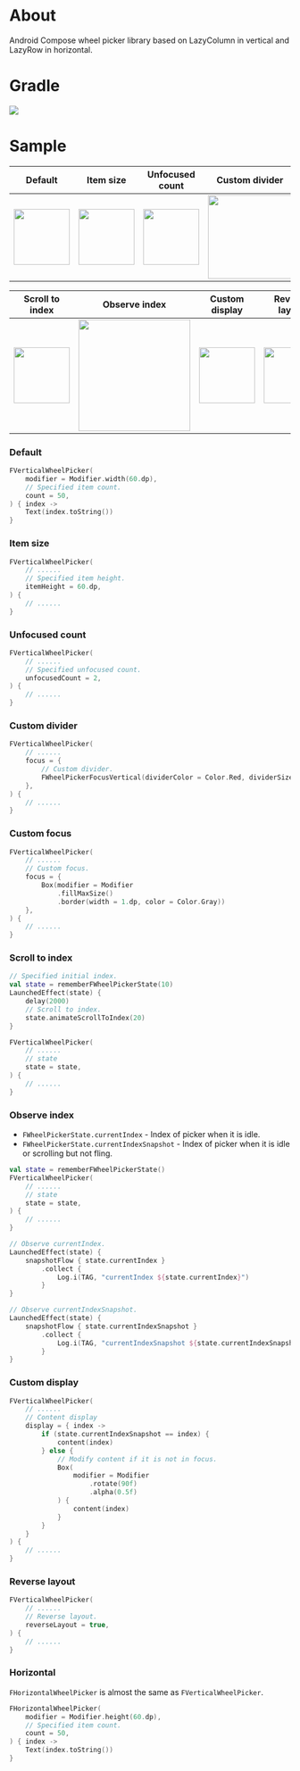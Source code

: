 # About

Android Compose wheel picker library based on LazyColumn in vertical and LazyRow in horizontal.

# Gradle

[![](https://jitpack.io/v/zj565061763/compose-wheel-picker.svg)](https://jitpack.io/#zj565061763/compose-wheel-picker)

# Sample

| Default | Item size | Unfocused count | Custom divider | Custom focus |
| :----: | :----: | :----: | :----: | :----: |
| <img src="https://thumbsnap.com/i/9MTLo4FX.gif?0714" width="100px"/> | <img src="https://thumbsnap.com/i/18SBUBHg.gif?0714" width="100px"/> | <img src="https://thumbsnap.com/i/qH5Z6wL8.gif?0714" width="100px"/> | <img src="https://thumbsnap.com/i/EyjJoDB9.gif?0714" width="150px"/> | <img src="https://thumbsnap.com/i/DhyaDVkH.gif?0714" width="150px"/> |

| Scroll to index | Observe index | Custom display | Reverse layout | Horizontal |
| :----: | :----: | :----: | :----: | :----: |
| <img src="https://thumbsnap.com/i/5juVMWPU.gif?0714" width="100px"/> | <img src="https://thumbsnap.com/i/6rHShNK4.gif?0714" width="200px"/> | <img src="https://thumbsnap.com/i/cLwTSLZC.gif?0714" width="100px"/> | <img src="https://thumbsnap.com/i/TMtF439g.gif?0714" width="100px"/> | <img src="https://thumbsnap.com/i/enX2Prc8.gif?0714" width="100px"/> |

### Default

```kotlin
FVerticalWheelPicker(
    modifier = Modifier.width(60.dp),
    // Specified item count.
    count = 50,
) { index ->
    Text(index.toString())
}
```

### Item size

```kotlin
FVerticalWheelPicker(
    // ......
    // Specified item height.
    itemHeight = 60.dp,
) {
    // ......
}
```

### Unfocused count

```kotlin
FVerticalWheelPicker(
    // ......
    // Specified unfocused count.
    unfocusedCount = 2,
) {
    // ......
}
```

### Custom divider

```kotlin
FVerticalWheelPicker(
    // ......
    focus = {
        // Custom divider.
        FWheelPickerFocusVertical(dividerColor = Color.Red, dividerSize = 2.dp)
    },
) {
    // ......
}
```

### Custom focus

```kotlin
FVerticalWheelPicker(
    // ......
    // Custom focus.
    focus = {
        Box(modifier = Modifier
            .fillMaxSize()
            .border(width = 1.dp, color = Color.Gray))
    },
) {
    // ......
}
```

### Scroll to index

```kotlin
// Specified initial index.
val state = rememberFWheelPickerState(10)
LaunchedEffect(state) {
    delay(2000)
    // Scroll to index.
    state.animateScrollToIndex(20)
}

FVerticalWheelPicker(
    // ......
    // state
    state = state,
) {
    // ......
}
```

### Observe index

* `FWheelPickerState.currentIndex` - Index of picker when it is idle.
* `FWheelPickerState.currentIndexSnapshot` - Index of picker when it is idle or scrolling but not fling.

```kotlin
val state = rememberFWheelPickerState()
FVerticalWheelPicker(
    // ......
    // state
    state = state,
) {
    // ......
}

// Observe currentIndex.
LaunchedEffect(state) {
    snapshotFlow { state.currentIndex }
        .collect {
            Log.i(TAG, "currentIndex ${state.currentIndex}")
        }
}

// Observe currentIndexSnapshot.
LaunchedEffect(state) {
    snapshotFlow { state.currentIndexSnapshot }
        .collect {
            Log.i(TAG, "currentIndexSnapshot ${state.currentIndexSnapshot}")
        }
}
```

### Custom display

```kotlin
FVerticalWheelPicker(
    // ......
    // Content display
    display = { index ->
        if (state.currentIndexSnapshot == index) {
            content(index)
        } else {
            // Modify content if it is not in focus.
            Box(
                modifier = Modifier
                    .rotate(90f)
                    .alpha(0.5f)
            ) {
                content(index)
            }
        }
    }
) {
    // ......
}
```

### Reverse layout

```kotlin
FVerticalWheelPicker(
    // ......
    // Reverse layout.
    reverseLayout = true,
) {
    // ......
}
```

### Horizontal

`FHorizontalWheelPicker` is almost the same as `FVerticalWheelPicker`.

```kotlin
FHorizontalWheelPicker(
    modifier = Modifier.height(60.dp),
    // Specified item count.
    count = 50,
) { index ->
    Text(index.toString())
}
```
